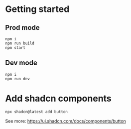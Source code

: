 # Getting started
## Prod mode
```shell
npm i
npm run build
npm start
```

## Dev mode
```shell
npm i
npm run dev
```

# Add shadcn components
```shell
npx shadcn@latest add button
```

See more: https://ui.shadcn.com/docs/components/button
